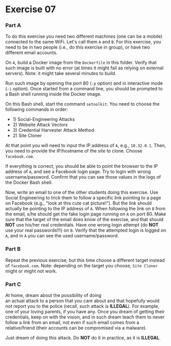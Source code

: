 # Exercise 07

### Part A

To do this exercise you need two different machines (one can be a mobile)
connected to the same WiFi. 
Let's call them `A` and `B`.
For this exercise, you need to be in two people (i.e., do this exercise in group), 
or have two different email accounts.


On `A`, build a Docker image from the `Dockerfile` in this folder.
Verify that such image is built with no error (at times it might fail
as relying on external servers).
Note: it might take several minutes to build.

Run such image by opening the port 80 (`-p` option) and in interactive mode
(`-i` option).
Once started from a command line, you should be prompted to a Bash shell running
inside the Docker image.


On this Bash shell, start the command `setoolkit`. 
You need to choose the following commands in order:

* 1\) Social-Engineering Attacks
* 2\) Website Attack Vectors
* 3\) Credential Harvester Attack Method
* 2\) Site Cloner

At that point you will need to input the IP address of `A`, e.g.,
`10.32.0.1`.
Then, you need to provide the IP/hostname of the site to clone.
Choose `facebook.com`.

If everything is correct, you should be able to point the browser to
the IP address of `A`, and see a Facebook login page.
Try to login with wrong username/password.
Confirm that you can see those values in the logs of the Docker Bash shell.


Now, write an email to one of the other students doing this exercise.
Use Social Engineering to trick them to follow a specific link pointing
to a page on Facebook (e.g., "look at this cute cat picture!").
But the link should actually be pointing to the IP address of `A`.
When following the link on `B` from the email, s/he should get the fake 
login page running on `A` on port 80.
Make sure that the target of the email does know of the exercise, and that
should **NOT** use his/her real credentials.
Have one wrong login attempt (do **NOT** use your real passwords!!!) on `B`.
Verify that the attempted login is logged on `A`, and in `A` you can see
the used username/password. 


### Part B

Repeat the previous exercise, but this time choose a different target
instead of `facebook.com`.
Note: depending on the target you choose, `Site Cloner` might or might
not work.


### Part C

At home, dream about the possibility of doing  
an actual attack to a person that you care about and that hopefully would 
not report you to the police (recall, such attack is **ILLEGAL**).
For example, one of your loving parents, if you have any.
Once you dream of getting their credentials, keep on with the vision,
and in such dream teach them to never follow a link from an email, 
not even if such email
comes from a relative/friend (their accounts can be compromised via a malware).

Just dream of doing this attack.
Do **NOT** do it in practice, as it is **ILLEGAL**.
 
  





